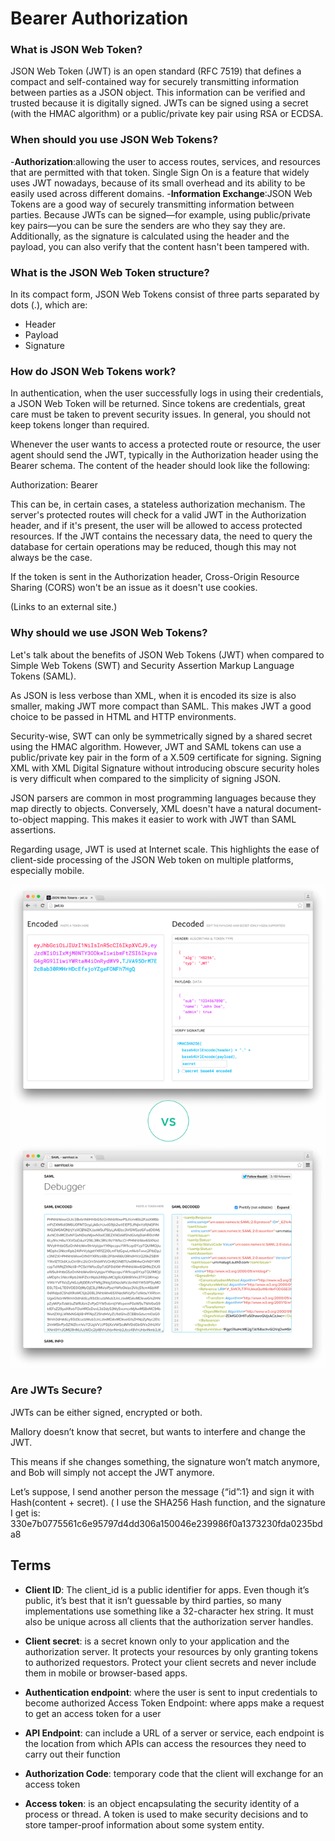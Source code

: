 # Bearer Authorization

### What is JSON Web Token?

JSON Web Token (JWT) is an open standard (RFC 7519) that defines a compact and self-contained way for securely transmitting information between parties as a JSON object. This information can be verified and trusted because it is digitally signed. JWTs can be signed using a secret (with the HMAC algorithm) or a public/private key pair using RSA or ECDSA.

### When should you use JSON Web Tokens?

-**Authorization**:allowing the user to access routes, services, and resources that are permitted with that token. Single Sign On is a feature that widely uses JWT nowadays, because of its small overhead and its ability to be easily used across different domains.
-**Information Exchange**:JSON Web Tokens are a good way of securely transmitting information between parties. Because JWTs can be signed—for example, using public/private key pairs—you can be sure the senders are who they say they are. Additionally, as the signature is calculated using the header and the payload, you can also verify that the content hasn't been tampered with.

### What is the JSON Web Token structure?

In its compact form, JSON Web Tokens consist of three parts separated by dots (.), which are:

- Header
- Payload
- Signature

### How do JSON Web Tokens work?
In authentication, when the user successfully logs in using their credentials, a JSON Web Token will be returned. Since tokens are credentials, great care must be taken to prevent security issues. In general, you should not keep tokens longer than required.

Whenever the user wants to access a protected route or resource, the user agent should send the JWT, typically in the Authorization header using the Bearer schema. The content of the header should look like the following:

Authorization: Bearer

This can be, in certain cases, a stateless authorization mechanism. The server's protected routes will check for a valid JWT in the Authorization header, and if it's present, the user will be allowed to access protected resources. If the JWT contains the necessary data, the need to query the database for certain operations may be reduced, though this may not always be the case.

If the token is sent in the Authorization header, Cross-Origin Resource Sharing (CORS) won't be an issue as it doesn't use cookies.

 (Links to an external site.)
 
### Why should we use JSON Web Tokens?
Let's talk about the benefits of JSON Web Tokens (JWT) when compared to Simple Web Tokens (SWT) and Security Assertion Markup Language Tokens (SAML).

As JSON is less verbose than XML, when it is encoded its size is also smaller, making JWT more compact than SAML. This makes JWT a good choice to be passed in HTML and HTTP environments.

Security-wise, SWT can only be symmetrically signed by a shared secret using the HMAC algorithm. However, JWT and SAML tokens can use a public/private key pair in the form of a X.509 certificate for signing. Signing XML with XML Digital Signature without introducing obscure security holes is very difficult when compared to the simplicity of signing JSON.

JSON parsers are common in most programming languages because they map directly to objects. Conversely, XML doesn't have a natural document-to-object mapping. This makes it easier to work with JWT than SAML assertions.

Regarding usage, JWT is used at Internet scale. This highlights the ease of client-side processing of the JSON Web token on multiple platforms, especially mobile.

![](./comparing-jwt-vs-saml2.png)


### Are JWTs Secure?
JWTs can be either signed, encrypted or both.

Mallory doesn’t know that secret, but wants to interfere and change the JWT.

This means if she changes something, the signature won’t match anymore, and Bob will simply not accept the JWT anymore.

Let’s suppose, I send another person the message {“id”:1} and sign it with Hash(content + secret). ( I use the SHA256 Hash function, and the signature I get is: 330e7b0775561c6e95797d4dd306a150046e239986f0a1373230fda0235bda8


## Terms

- **Client ID**: The client_id is a public identifier for apps. Even though it’s public, it’s best that it isn’t guessable by third parties, so many implementations use something like a 32-character hex string. It must also be unique across all clients that the authorization server handles.

- **Client secret**: is a secret known only to your application and the authorization server. It protects your resources by only granting tokens to authorized requestors. Protect your client secrets and never include them in mobile or browser-based apps.

- **Authentication endpoint**: where the user is sent to input credentials to become authorized Access Token Endpoint: where apps make a request to get an access token for a user

- **API Endpoint**: can include a URL of a server or service, each endpoint is the location from which APIs can access the resources they need to carry out their function

- **Authorization Code**: temporary code that the client will exchange for an access token

- **Access token**: is an object encapsulating the security identity of a process or thread. A token is used to make security decisions and to store tamper-proof information about some system entity.

